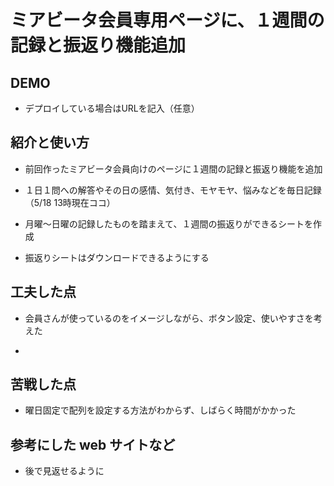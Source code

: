# ミアビータ会員専用ページに、１週間の記録と振返り機能追加

## DEMO

  - デプロイしている場合はURLを記入（任意）

## 紹介と使い方

  - 前回作ったミアビータ会員向けのページに１週間の記録と振返り機能を追加

  - １日１問への解答やその日の感情、気付き、モヤモヤ、悩みなどを毎日記録（5/18 13時現在ココ）

  - 月曜〜日曜の記録したものを踏まえて、１週間の振返りができるシートを作成

  - 振返りシートはダウンロードできるようにする

## 工夫した点

  - 会員さんが使っているのをイメージしながら、ボタン設定、使いやすさを考えた

  - 

## 苦戦した点

  - 曜日固定で配列を設定する方法がわからず、しばらく時間がかかった

## 参考にした web サイトなど

  - 後で見返せるように